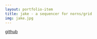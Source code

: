 ```yaml
---
layout: portfolio-item
title: jake - a sequencer for norns/grid
img: jake.jpg
---
```


[github](https://github.com/johnmatter/jake)
